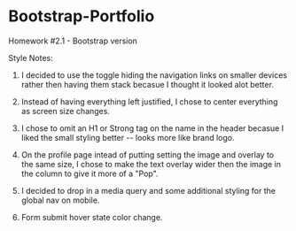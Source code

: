 # Bootstrap-Portfolio
Homework #2.1 - Bootstrap version

Style Notes: 

1) I decided to use the toggle hiding the navigation links on smaller devices rather then having them stack becasue I thought it looked alot better.  

2) Instead of having everything left justified, I chose to center everything as screen size changes.

3) I chose to omit an H1 or Strong tag on the name in the header becasue I liked the small styling better -- looks more like brand logo.

4) On the profile page intead of putting setting the image and overlay to the same size, I chose to make the text overlay wider then the image in the column to give it more of a "Pop".

5) I decided to drop in a media query and some additional styling for the global nav on mobile. 

6) Form submit hover state color change.